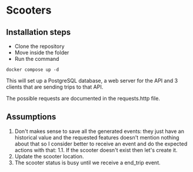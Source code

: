 # Scooters

## Installation steps

- Clone the repository
- Move inside the folder
- Run the command
```
docker compose up -d
```

This will set up a PostgreSQL database, a web server for the API and 3 clients that are sending trips to that API.

The possible requests are documented in the requests.http file.

## Assumptions

1. Don't makes sense to save all the generated events: they just have an historical value and the requested features doesn't mention nothing about that so I consider better to receive an event and do the expected actions with that:
   1.1. If the scooter doesn't exist then let's create it.
2. Update the scooter location.
3. The scooter status is busy until we receive a end_trip event.
